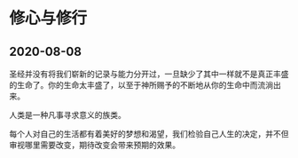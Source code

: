 # 修心与修行

## 2020-08-08

圣经并没有将我们崭新的记录与能力分开过，一旦缺少了其中一样就不是真正丰盛的生命了。你的生命太丰盛了，以至于神所赐予的不断地从你的生命中而流淌出来。

人类是一种凡事寻求意义的族类。

每个人对自己的生活都有着美好的梦想和渴望，我们检验自己人生的决定，并不但审视哪里需要改变，期待改变会带来预期的效果。
